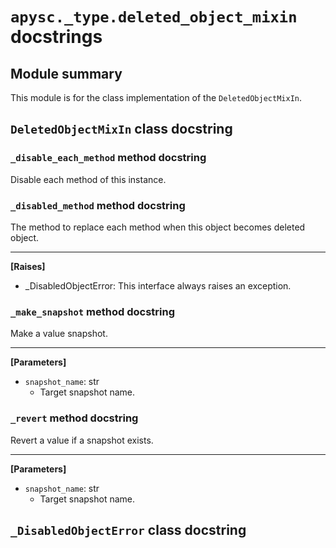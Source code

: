 # `apysc._type.deleted_object_mixin` docstrings

## Module summary

This module is for the class implementation of the `DeletedObjectMixIn`.

## `DeletedObjectMixIn` class docstring

### `_disable_each_method` method docstring

Disable each method of this instance.

### `_disabled_method` method docstring

The method to replace each method when this object becomes deleted object.<hr>

**[Raises]**

- _DisabledObjectError: This interface always raises an exception.

### `_make_snapshot` method docstring

Make a value snapshot.<hr>

**[Parameters]**

- `snapshot_name`: str
  - Target snapshot name.

### `_revert` method docstring

Revert a value if a snapshot exists.<hr>

**[Parameters]**

- `snapshot_name`: str
  - Target snapshot name.

## `_DisabledObjectError` class docstring